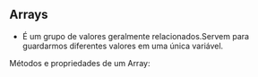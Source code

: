 ## Arrays 

- É um grupo de valores geralmente relacionados.Servem para guardarmos diferentes valores em uma única variável. 

Métodos e propriedades de um Array: 
